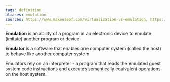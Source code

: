 ```yaml
---
tags: definition
aliases: emulation
sources: https://www.makeuseof.com/virtualization-vs-emulation, https://stackoverflow.com/questions/6044978/full-emulation-vs-full-virtualization, https://www.computerworld.com/article/2551154/emulation-or-virtualization.html
---
```

**Emulation** is an ability of a program in an electronic device to emulate (imitate) another program or device

**Emulator** is a software that enables one computer system (called the host) to behave like another computer system

Emulators rely on an interpreter - a program that reads the emulated guest system code instructions and executes semantically equivalent operations on the host system.



